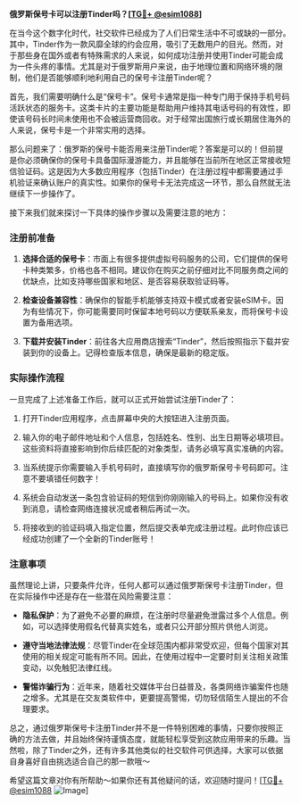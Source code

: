 **俄罗斯保号卡可以注册Tinder吗？[[TG💪+ @esim1088](https://t.me/s/esim1088)]**

在当今这个数字化时代，社交软件已经成为了人们日常生活中不可或缺的一部分。其中，Tinder作为一款风靡全球的约会应用，吸引了无数用户的目光。然而，对于那些身在国外或者有特殊需求的人来说，如何成功注册并使用Tinder可能会成为一件头疼的事情。尤其是对于俄罗斯用户来说，由于地理位置和网络环境的限制，他们是否能够顺利地利用自己的保号卡注册Tinder呢？

首先，我们需要明确什么是“保号卡”。保号卡通常是指一种专门用于保持手机号码活跃状态的服务卡。这类卡片的主要功能是帮助用户维持其电话号码的有效性，即使该号码长时间未使用也不会被运营商回收。对于经常出国旅行或长期居住海外的人来说，保号卡是一个非常实用的选择。

那么问题来了：俄罗斯的保号卡能否用来注册Tinder呢？答案是可以的！但前提是你必须确保你的保号卡具备国际漫游能力，并且能够在当前所在地区正常接收短信验证码。这是因为大多数应用程序（包括Tinder）在注册过程中都需要通过手机验证来确认账户的真实性。如果你的保号卡无法完成这一环节，那么自然就无法继续下一步操作了。

接下来我们就来探讨一下具体的操作步骤以及需要注意的地方：

### 注册前准备

1. **选择合适的保号卡**：市面上有很多提供虚拟号码服务的公司，它们提供的保号卡种类繁多，价格也各不相同。建议你在购买之前仔细对比不同服务商之间的优缺点，比如支持哪些国家和地区、是否容易获取验证码等。
   
2. **检查设备兼容性**：确保你的智能手机能够支持双卡模式或者安装eSIM卡。因为有些情况下，你可能需要同时保留本地号码以方便联系亲友，而将保号卡设置为备用选项。

3. **下载并安装Tinder**：前往各大应用商店搜索“Tinder”，然后按照指示下载并安装到你的设备上。记得检查版本信息，确保是最新的稳定版。

### 实际操作流程

一旦完成了上述准备工作后，就可以正式开始尝试注册Tinder了：

1. 打开Tinder应用程序，点击屏幕中央的大按钮进入注册页面。
   
2. 输入你的电子邮件地址和个人信息，包括姓名、性别、出生日期等必填项目。这些资料将直接影响到你后续匹配的对象类型，请务必填写真实准确的内容。

3. 当系统提示你需要输入手机号码时，直接填写你的俄罗斯保号卡号码即可。注意不要填错任何数字！

4. 系统会自动发送一条包含验证码的短信到你刚刚输入的号码上。如果你没有收到消息，请检查网络连接状况或者稍后再试一次。

5. 将接收到的验证码填入指定位置，然后提交表单完成注册过程。此时你应该已经成功创建了一个全新的Tinder账号！

### 注意事项

虽然理论上讲，只要条件允许，任何人都可以通过俄罗斯保号卡注册Tinder，但在实际操作中还是存在一些潜在风险需要注意：

- **隐私保护**：为了避免不必要的麻烦，在注册时尽量避免泄露过多个人信息。例如，可以选择使用假名代替真实姓名，或者只公开部分照片供他人浏览。

- **遵守当地法律法规**：尽管Tinder在全球范围内都非常受欢迎，但每个国家对其使用的相关规定可能有所不同。因此，在使用过程中一定要时刻关注相关政策变动，以免触犯法律红线。

- **警惕诈骗行为**：近年来，随着社交媒体平台日益普及，各类网络诈骗案件也随之增多。尤其是在交友类软件中，更要提高警惕，切勿轻信陌生人提出的不合理要求。

总之，通过俄罗斯保号卡注册Tinder并不是一件特别困难的事情，只要你按照正确的方法去做，并且始终保持谨慎态度，就能轻松享受到这款应用带来的乐趣。当然啦，除了Tinder之外，还有许多其他类似的社交软件可供选择，大家可以依据自身喜好自由挑选适合自己的那一款哦～

希望这篇文章对你有所帮助～如果你还有其他疑问的话，欢迎随时提问！[[TG💪+ @esim1088](https://t.me/s/esim1088) ![Image](https://i.postimg.cc/4NQfJmqS/Snipaste-2025-05-13-00-14-12.png)]